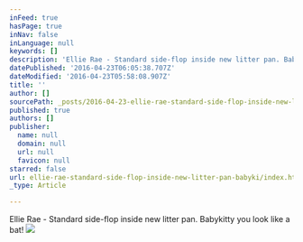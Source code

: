 ```yaml
---
inFeed: true
hasPage: true
inNav: false
inLanguage: null
keywords: []
description: 'Ellie Rae - Standard side-flop inside new litter pan. Babykitty you look like a bat!'
datePublished: '2016-04-23T06:05:38.707Z'
dateModified: '2016-04-23T05:58:08.907Z'
title: ''
author: []
sourcePath: _posts/2016-04-23-ellie-rae-standard-side-flop-inside-new-litter-pan-babyki.md
published: true
authors: []
publisher:
  name: null
  domain: null
  url: null
  favicon: null
starred: false
url: ellie-rae-standard-side-flop-inside-new-litter-pan-babyki/index.html
_type: Article

---
```

Ellie Rae - Standard side-flop inside new litter pan. Babykitty you look like a bat!
![](https://the-grid-user-content.s3-us-west-2.amazonaws.com/974ac396-dd91-43f2-b104-7960941b163c.jpg)